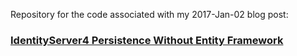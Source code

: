 Repository for the code associated with my 2017-Jan-02 blog post:
### [IdentityServer4 Persistence Without Entity Framework](https://mcguirev10.com/2018/01/02/identityserver4-without-entity-framework.html)
